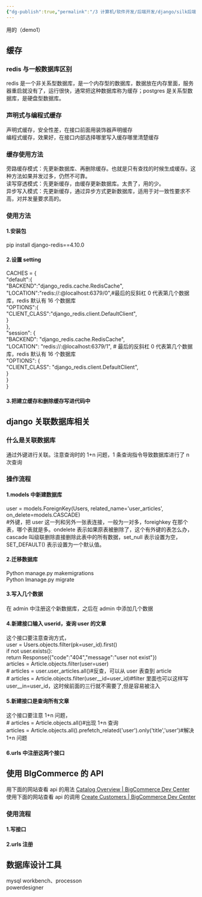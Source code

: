 ```yaml
---
{"dg-publish":true,"permalink":"/3 计算机/软件开发/后端开发/django/silk后端培训Django/20221103培训/","title":"20221103培训"}
---
```



用的（demo1）
## 缓存
### redis 与一般数据库区别
redis 是一个非关系型数据库，是一个内存型的数据库，数据放在内存里面，服务器重启就没有了，运行很快，通常把这种数据库称为缓存；postgres 是关系型数据库，是硬盘型数据库。
### 声明式与编程式缓存
声明式缓存，安全性差，在接口前面用装饰器声明缓存  
编程式缓存，效果好，在接口内部选择哪里写入缓存哪里清楚缓存
### 缓存使用方法
旁路缓存模式：先更新数据库、再删除缓存。也就是只有查找的时候生成缓存。这种方法如果并发过多，仍然不可靠。  
读写穿透模式：先更新缓存，由缓存更新数据库。太贵了，用的少。  
异步写入模式：先更新缓存，通过异步方式更新数据库，适用于对一致性要求不高，对并发量要求高的。
### 使用方法
#### 1.安装包
pip install django-redis==4.10.0
#### 2.设置 setting
CACHES = {  
"default":{  
"BACKEND":"django_redis.cache.RedisCache",  
"LOCATION":"redis://:@localhost:6379/0",#最后的反斜杠 0 代表第几个数据库，redis 默认有 16 个数据库  
"OPTIONS":{  
"CLIENT_CLASS":"django_redis.client.DefaultClient",  
}  
},  
"session": {  
"BACKEND": "django_redis.cache.RedisCache",  
"LOCATION": "redis://:@localhost:6379/1", \# 最后的反斜杠 0 代表第几个数据库，redis 默认有 16 个数据库  
"OPTIONS": {  
"CLIENT_CLASS": "django_redis.client.DefaultClient",  
}  
}  
}
#### 3.把建立缓存和删除缓存写进代码中

## django 关联数据库相关
### 什么是关联数据库
通过外键进行关联。注意查询时的 1+n 问题，1 条查询指令导致数据库进行了 n 次查询
### 操作流程
#### 1.models 中新建数据库
user = models.ForeignKey(Users, related_name='user_articles', on_delete=models.CASCADE)  
\#外键，把 user 这一列和另外一张表连接，一般为一对多，foreighkey 在那个表，哪个表就是多。ondelete 表示如果原表被删除了，这个有外键的表怎么办，cascade 叫级联删除直接删除此表中的所有数据，set_null 表示设置为空，SET_DEFAULT() 表示设置为一个默认值。
#### 2.迁移数据库
Python manage.py makemigrations  
Python lmanage.py migrate
#### 3.写入几个数据
在 admin 中注册这个新数据库，之后在 admin 中添加几个数据
#### 4.新建接口输入 userid，查询 user 的文章
这个接口要注意查询方式，  
user = Users.objects.filter(pk=user_id).first()  
if not user.exists():  
return Response({"code":"404","message":"user not exist"})  
articles = Article.objects.filter(user=user)  
\# articles = user.user_articles.all()#反查，可以从 user 表查到 article  
\# articles = Article.objects.filter(user\_\_id=user_id)#filter 里面也可以这样写 user\_\_in=user_id，这时候前面的三行就不需要了,但是容易被注入
#### 5.新建接口是查询所有文章
这个接口要注意 1+n 问题，  
\# articles = Article.objects.all()#出现 1+n 查询  
articles = Article.objects.all().prefetch_related('user').only('title','user')#解决 1+n 问题
#### 6.urls 中注册这两个接口

## 使用 BIgCommerce 的 API
用下面的网站查看 api 的用法 [Catalog Overview \| BigCommerce Dev Center](https://developer.bigcommerce.com/docs/ZG9jOjIyMDU5Ng-catalog-overview#catalog-overview)  
使用下面的网站查看 api 的调用 [Create Customers \| BigCommerce Dev Center](https://developer.bigcommerce.com/api-reference/1cea64e1d698e-create-customers)
### 使用流程
#### 1.写接口
#### 2.urls 注册

## 数据库设计工具
mysql workbench、processon  
powerdesigner